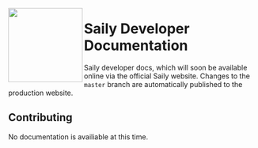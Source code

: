 <img align="left" src="https://github.com/SailyTeam/SailyOG/blob/master/Artwork/RoundedCorneriCon.png?raw=true" width="150" height="150"></img>

# Saily Developer Documentation
Saily developer docs, which will soon be available online via the official Saily website. Changes to the `master` branch are automatically published to the production website.

## Contributing
No documentation is availiable at this time.

